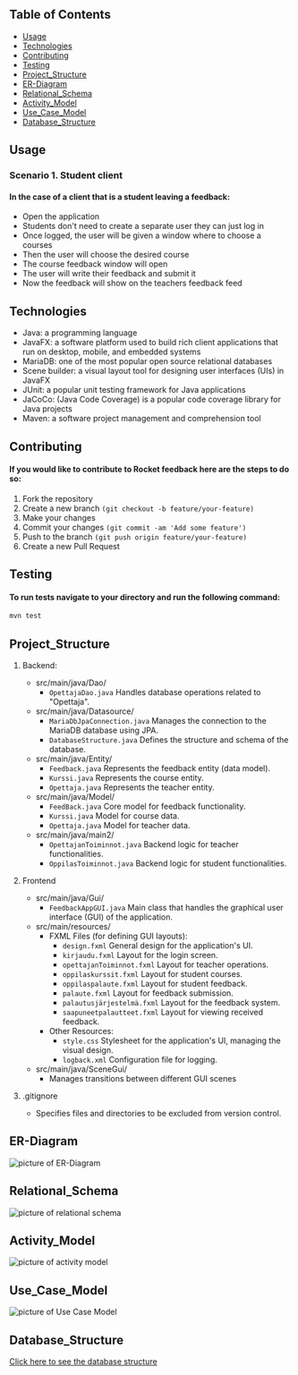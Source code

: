 ## Table of Contents

- [Usage](#Usage)
- [Technologies](#Technologies)
- [Contributing](#Contributing)
- [Testing](#Testing)
- [Project_Structure](#Project_Structure)
- [ER-Diagram](#ER-Diagram)
- [Relational_Schema](#Relational_Schema)
- [Activity_Model](#Activity_Model)
- [Use_Case_Model](#Use_Case_Model)
- [Database_Structure](#Database_Structure)


## Usage

### Scenario 1. Student client
#### In the case of a client that is a student leaving a feedback:
- Open the application
- Students don't need to create a separate user they can just log in 
- Once logged, the user will be given a window where to choose a courses
- Then the user will choose the desired course
- The course feedback window will open
- The user will write their feedback and submit it
- Now the feedback will show on the teachers feedback feed

## Technologies

- Java: a programming language
- JavaFX: a software platform used to build rich client applications that run on desktop, mobile, and embedded systems
- MariaDB: one of the most popular open source relational databases
- Scene builder: a visual layout tool for designing user interfaces (UIs) in JavaFX
- JUnit: a popular unit testing framework for Java applications
- JaCoCo: (Java Code Coverage) is a popular code coverage library for Java projects
- Maven: a software project management and comprehension tool

## Contributing

#### If you would like to contribute to Rocket feedback here are the steps to do so:
1. Fork the repository
2. Create a new branch `(git checkout -b feature/your-feature)`
3. Make your changes
4. Commit your changes `(git commit -am 'Add some feature')`
5. Push to the branch `(git push origin feature/your-feature)`
6. Create a new Pull Request

## Testing

#### To run tests navigate to your directory and run the following command:
```bash
mvn test
```
## Project_Structure

1. Backend:
   - src/main/java/Dao/
       - `OpettajaDao.java` Handles database operations related to "Opettaja".
   - src/main/java/Datasource/
       - `MariaDbJpaConnection.java` Manages the connection to the MariaDB database using JPA.
       - `DatabaseStructure.java` Defines the structure and schema of the database.
   - src/main/java/Entity/
      - `Feedback.java` Represents the feedback entity (data model).
      - `Kurssi.java` Represents the course entity.
      - `Opettaja.java` Represents the teacher entity.
   - src/main/java/Model/
      - `FeedBack.java` Core model for feedback functionality.
      - `Kurssi.java` Model for course data.
      - `Opettaja.java` Model for teacher data.
   - src/main/java/main2/
      - `OpettajanToiminnot.java` Backend logic for teacher functionalities.
      - `OppilasToiminnot.java` Backend logic for student functionalities.

2. Frontend
   - src/main/java/Gui/
      - `FeedbackAppGUI.java` Main class that handles the graphical user interface (GUI) of the application.
   - src/main/resources/
      - FXML Files (for defining GUI layouts):
           - `design.fxml` General design for the application's UI.
           - `kirjaudu.fxml` Layout for the login screen.
           - `opettajanToiminnot.fxml` Layout for teacher operations.
           - `oppilaskurssit.fxml` Layout for student courses.
           - `oppilaspalaute.fxml` Layout for student feedback.
           - `palaute.fxml` Layout for feedback submission.
           - `palautusjärjestelmä.fxml` Layout for the feedback system.
           - `saapuneetpalautteet.fxml` Layout for viewing received feedback.
      - Other Resources:
           - `style.css` Stylesheet for the application's UI, managing the visual design.
           - `logback.xml` Configuration file for logging.
   - src/main/java/SceneGui/
        - Manages transitions between different GUI scenes

3. .gitignore
   - Specifies files and directories to be excluded from version control. 

## ER-Diagram

![picture of ER-Diagram](docResources/Er-malli.png)

## Relational_Schema

![picture of relational schema](docResources/Relaatiomalli.png)


## Activity_Model

![picture of activity model](docResources/Activity.png)

## Use_Case_Model

![picture of Use Case Model](docResources/Usecasemalli.png)

## Database_Structure

[Click here to see the database structure](src/main/java/Datasource/DatabaseStructure.txt)






